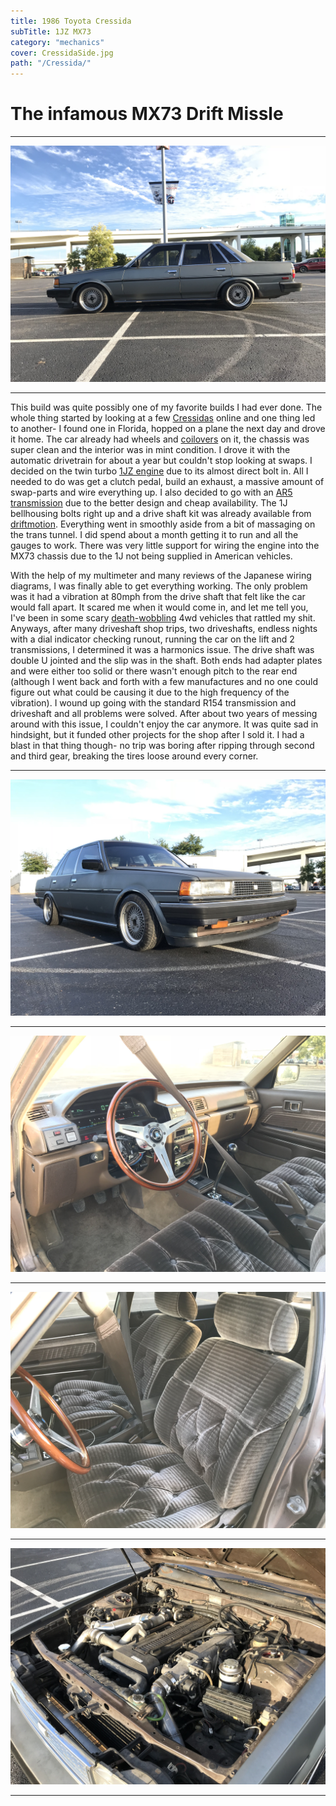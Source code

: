 ```yaml
---
title: 1986 Toyota Cressida
subTitle: 1JZ MX73
category: "mechanics"
cover: CressidaSide.jpg
path: "/Cressida/"
---
```


# The infamous MX73 Drift Missle

---

![CressidaSide](CressidaSide.jpg)

---

This build was quite possibly one of my favorite builds I had ever done.  The whole thing started by looking at a few [Cressidas](https://www.pinterest.com/andrewtamura/toyota-cressida-mx73/) online and one thing led to another- I found one in Florida, hopped on a plane the next day and drove it home. The car already had wheels and [coilovers](https://en.wikipedia.org/wiki/Coilover) on it, the chassis was super clean and the interior was in mint condition. I drove it with the automatic drivetrain for about a year but couldn't stop looking at swaps. I decided on the twin turbo [1JZ engine](https://en.wikipedia.org/wiki/Toyota_JZ_engine#1JZ-GE) due to its almost direct bolt in. All I needed to do was get a clutch pedal, build an exhaust, a massive amount of swap-parts and wire everything up. I also decided to go with an [AR5 transmission](https://en.wikipedia.org/wiki/Aisin_AR_transmission) due to the better design and cheap availability. The 1J bellhousing bolts right up and a drive shaft kit was already available from [driftmotion](https://www.driftmotion.com/product-p/dm3445.htm). Everything went in smoothly aside from a bit of massaging on the trans tunnel. I did spend about a month getting it to run and all the gauges to work. There was very little support for wiring the engine into the MX73 chassis due to the 1J not being supplied in American vehicles.

With the help of my multimeter and many reviews of the Japanese wiring diagrams, I was finally able to get everything working. The only problem was it had a vibration at 80mph from the drive shaft that felt like the car would fall apart. It scared me when it would come in, and let me tell you, I've been in some scary [death-wobbling](https://www.youtube.com/watch?v=ncTgYl7P_TE&ab_channel=RarePartsInc) 4wd vehicles that rattled my shit. Anyways, after many driveshaft shop trips, two driveshafts, endless nights with a dial indicator checking runout, running the car on the lift and 2 transmissions, I determined it was a harmonics issue. The drive shaft was double U jointed and the slip was in the shaft. Both ends had adapter plates and were either too solid or there wasn't enough pitch to the rear end (although I went back and forth with a few manufactures and no one could figure out what could be causing it due to the high frequency of the vibration). I wound up going with the standard R154 transmission and driveshaft and all problems were solved. After about two years of messing around with this issue, I couldn't enjoy the car anymore. It was quite sad in hindsight, but it funded other projects for the shop after I sold it. I had a blast in that thing though- no trip was boring after ripping through second and third gear, breaking the tires loose around every corner.

---

![CressidaPassengerSide](CressidaPassengerSide.jpg)

---

![CressidaCluster](CressidaCluster.jpg)

---

![CressidaInterior](CressidaInterior.jpg)

---

![CressidaEngineBay](CressidaEngineBay.jpg)

---